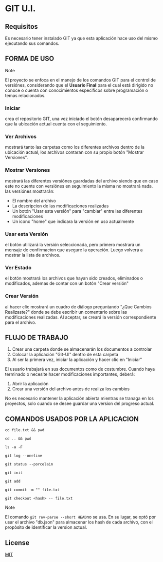 # GIT U.I.

## Requisitos

Es necesario tener instalado GIT ya que esta aplicación hace uso del mismo ejecutando sus comandos.

## FORMA DE USO

> [!NOTE]  
> El proyecto se enfoca en el manejo de los comandos GIT para el control de versiónes, considerando que el **Usuario Final** para el cual está dirigido no conoce o cuenta con conocimientos especificos sobre programación o temas relacionados.

### Iniciar

crea el repositorio GIT, una vez iniciado el botón desaparecerá confirmando que la ubicación actual cuenta con el seguimiento.

### Ver Archivos

mostrará tanto las carpetas como los diferentes archivos dentro de la ubicación actual, los archivos contaran con su propio botón "Mostrar Versiones".

### Mostrar Versiones

mostrará las diferentes versiónes guardadas del archivo siendo que en caso este no cuente con versiónes en seguimiento la misma no mostrará nada.
las versiónes mostrarán:

- El nombre del archivo
- La descripcion de las modificaciones realizadas
- Un botón "Usar esta versión" para "cambiar" entre las diferentes modificaciones
- Un icono "home" que indicara la versión en uso actualmente

### Usar esta Versión

el botón utilizará la versión seleccionada, pero primero mostrará un mensaje de confirmacion que asegure la operación. Luego volverá a mostrar la lista de archivos.

### Ver Estado

el botón mostrará los archivos que hayan sido creados, eliminados o modificados, ademas de contar con un botón "Crear versión"

### Crear Versión

al hacer clic mostrará un cuadro de diálogo preguntando "¿Que Cambios Realizaste?" donde se debe escribir un comentario sobre las modificaciones realizadas. Al aceptar, se creará la versión correspondiente para el archivo.

## FLUJO DE TRABAJO

1. Crear una carpeta donde se almacenarán los documentos a controlar
2. Colocar la aplicación "Git-UI" dentro de esta carpeta
3. Al ser la primera vez, iniciar la aplicación y hacer clic en "Iniciar"

El usuario trabajará en sus documentos como de costumbre. Cuando haya terminado o necesite hacer modificaciones importantes, deberá:

1. Abrir la aplicación
2. Crear una versión del archivo antes de realiza los cambios

No es necesario mantener la aplicación abierta mientras se tranaga en los proyectos, solo cuando se desee guardar una version del progreso actual.

## COMANDOS USADOS POR LA APLICACION

```shell
cd file.txt && pwd

cd .. && pwd

ls -a -F

git log --oneline

git status --porcelain

git init

git add

git commit -m "" file.txt

git checkout <hash> -- file.txt

```

> [!NOTE]
> El comando `git rev-parse --short HEAD`no se usa. En su lugar, se optó por usar el archivo "db.json" para almacenar los hash de cada archivo, con el propòsito de identificar la version actual.

## License

[MIT](LICENSE)
